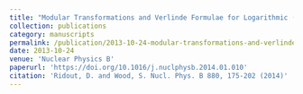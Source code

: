 ```yaml
---
title: "Modular Transformations and Verlinde Formulae for Logarithmic (p+,p−)-Models"
collection: publications
category: manuscripts
permalink: /publication/2013-10-24-modular-transformations-and-verlinde-formulae-for-logarithmic-pp-models
date: 2013-10-24
venue: 'Nuclear Physics B'
paperurl: 'https://doi.org/10.1016/j.nuclphysb.2014.01.010'
citation: 'Ridout, D. and Wood, S. Nucl. Phys. B 880, 175-202 (2014)'
---
```

